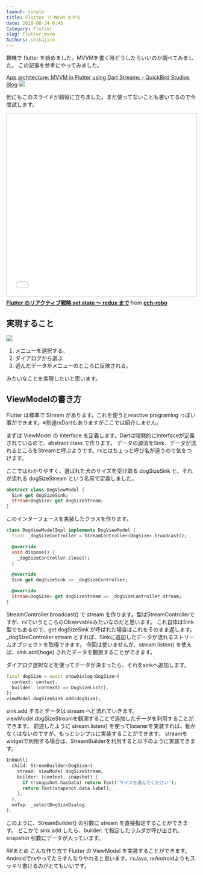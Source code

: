 ```yaml
---
layout: single
title: Flutter で MVVM をやる
date: 2018-08-24 0:45
Category: Flutter
slug: flutter_mvvm
Authors: shikajiro
---
```


趣味で flutter を始めました。MVVMを書く時どうしたらいいのか調べてみました。
この記事を参考にやってみました。

[App architecture: MVVM in Flutter using Dart Streams \- QuickBird Studios Blog](https://quickbirdstudios.com/blog/mvvm-in-flutter/)
![](https://quickbirdstudios.com/blog/wp-content/uploads/2018/06/comic_mvvm_flutter-768x591.jpg)

他にもこのスライドが超役に立ちました。まだ使ってないことも書いてるので今度試します。
<iframe src="//www.slideshare.net/slideshow/embed_code/key/eWd2eGYKNQiZKy" width="595" height="485" frameborder="0" marginwidth="0" marginheight="0" scrolling="no" style="border:1px solid #CCC; border-width:1px; margin-bottom:5px; max-width: 100%;" allowfullscreen> </iframe> <div style="margin-bottom:5px"> <strong> <a href="//www.slideshare.net/cch-robo/flutter-set-state-redux" title="Flutter のリアクティブ戦略 set state 〜 redux まで" target="_blank">Flutter のリアクティブ戦略 set state 〜 redux まで</a> </strong> from <strong><a href="https://www.slideshare.net/cch-robo" target="_blank">cch-robo</a></strong> </div>

## 実現すること

![](/images/2018-08-24-flutter/stream.gif)

1. メニューを選択する。 
2. ダイアログから選ぶ
3. 選んだデータがメニューのところに反映される。

みたいなことを実現したいと思います。

## ViewModelの書き方

Flutter は標準で Stream があります。これを使うとreactive programing っぽい事ができます。※別途rxDartもありますがここでは紹介しません。

まずは ViewModel の Interface を定義します。Dartは暗黙的にInterfaceが定義されているので、abstract class で作ります。
データの源流をSink、データが流れるところをStreamと呼ぶようです。rxとはちょっと呼び名が違うので気をつけます。

ここではわかりやすく、選ばれた犬のサイズを受け取る dogSizeSink と、それが流れる dogSizeStream という名前で定義しました。
```dart
abstract class DogViewModel {
  Sink get dogSizeSink;
  Stream<DogSize> get dogSizeStream;
}
```

このインターフェースを実装したクラスを作ります。
```dart
class DogViewModelImpl implements DogViewModel {
  final _dogSizeController = StreamController<DogSize>.broadcast();

  @override
  void dispose() {
    _dogSizeController.close();
  }

  @override
  Sink get dogSizeSink => _dogSizeController;

  @override
  Stream<DogSize> get dogSizeStream => _dogSizeController.stream;
}

```

StreamController.broadcast() で stream を作ります。型はStreamControllerですが、rxでいうところのObservableみたいなのだと思います。
これ自体はSink型でもあるので、get dogSizeSink が呼ばれた場合はこれをそのまま返します。
_dogSizeController.stream とすれば、Sinkに追加したデータが流れるストリームオブジェクトを取得できます。
今回は使いませんが、stream.listen() を使えば、sink.add(hoge) されたデータを観測することができます。

ダイアログ選択などを使ってデータが決まったら、それをsinkへ追加します。
```dart
final dogSize = await showDialog<DogSize>(
  context: context,
  builder: (context) => DogSizeList(),
);
viewModel.dogSizeSink.add(dogSize);
```
sink.add するとデータは stream へと流れていきます。viewModel.dogSizeStreamを観測することで追加したデータを利用することができます。
前述したように stream.listen() を使ってlistenerを実装すれば、動かなくはないのですが、もっとシンプルに実装することができます。
streamをwidgetで利用する場合は、StreamBuilderを利用すると以下のように実装できます。
```dart
InkWell(
  child: StreamBuilder<DogSize>(
    stream: viewModel.dogSizeStream,
    builder: (context, snapshot) {
      if (!snapshot.hasData) return Text('サイズを選んでください');
      return Text(snapshot.data.label);
    },
  ),
  onTap: _selectDogSizeDialog,
),
```

このように、StreamBuilder() の引数に stream を直接指定することができます。
どこかで sink.add したら、builder: で指定したラムダが呼び出され、snapshot 引数にデータが入っています。

##まとめ
こんな作り方で Flutter の ViewModel を実装することができます。Androidでrxやってたらすんなりやれると思います。rxJava, rxAndroidよりもスッキリ書けるのがとてもいいです。 
